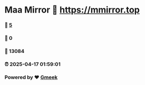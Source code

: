 # Maa Mirror :link: https://mmirror.top 
### :page_facing_up: [5](https://mmirror.top/tag.html) 
### :speech_balloon: 0 
### :hibiscus: 13084 
### :alarm_clock: 2025-04-17 01:59:01 
### Powered by :heart: [Gmeek](https://github.com/Meekdai/Gmeek)
